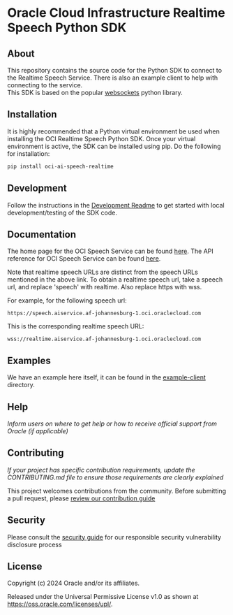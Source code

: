 # Oracle Cloud Infrastructure Realtime Speech Python SDK

## About

This repository contains the source code for the Python SDK to connect to the Realtime Speech Service. There is also an example client to help with connecting to the service. \
This SDK is based on the popular [websockets](https://github.com/python-websockets/websockets) python library.

## Installation

It is highly recommended that a Python virtual environment be used when installing the OCI Realtime Speech Python SDK. 
Once your virtual environment is active, the SDK can be installed using pip. Do the following for installation:

```bash
pip install oci-ai-speech-realtime
```

## Development
Follow the instructions in the [Development Readme](ai-speech-realtime-sdk-python/README.md) to get started with local development/testing of the SDK code. 

## Documentation

The home page for the OCI Speech Service can be found [here](https://www.oracle.com/artificial-intelligence/speech/).
The API reference for OCI Speech Service can be found [here](https://docs.oracle.com/en-us/iaas/api/#/en/speech/latest/).

Note that realtime speech URLs are distinct from the speech URLs mentioned in the above link. To obtain a realtime speech url, take a speech url, and replace 'speech' with realtime. Also replace https with wss. 

For example, for the following speech url:

```https://speech.aiservice.af-johannesburg-1.oci.oraclecloud.com```

This is the corresponding realtime speech URL:

```wss://realtime.aiservice.af-johannesburg-1.oci.oraclecloud.com```


## Examples

We have an example here itself, it can be found in the [example-client](example-client/) directory.

## Help

*Inform users on where to get help or how to receive official support from Oracle (if applicable)*

## Contributing

*If your project has specific contribution requirements, update the CONTRIBUTING.md file to ensure those requirements are clearly explained*

This project welcomes contributions from the community. Before submitting a pull request, please [review our contribution guide](./CONTRIBUTING.md)

## Security

Please consult the [security guide](./SECURITY.md) for our responsible security vulnerability disclosure process

## License

Copyright (c) 2024 Oracle and/or its affiliates.

Released under the Universal Permissive License v1.0 as shown at
<https://oss.oracle.com/licenses/upl/>.
